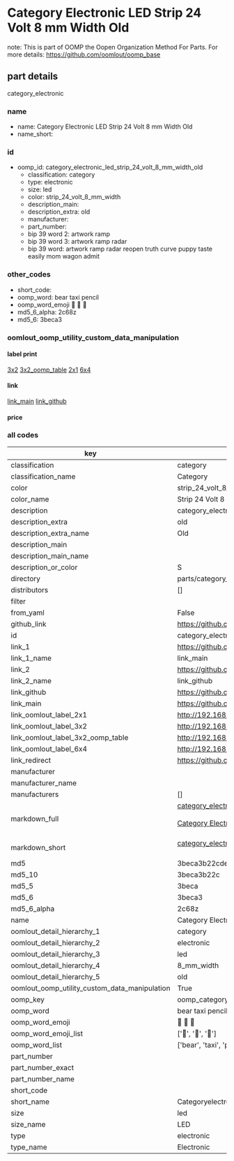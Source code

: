 # Category Electronic LED Strip 24 Volt 8 mm Width Old  

note: This is part of OOMP the Oopen Organization Method For Parts. For more details: https://github.com/oomlout/oomp_base

##  part details
  



category_electronic



### name
* name: Category Electronic LED Strip 24 Volt 8 mm Width Old
* name_short: 
### id
* oomp_id: category_electronic_led_strip_24_volt_8_mm_width_old
  * classification: category
  * type: electronic
  * size: led
  * color: strip_24_volt_8_mm_width
  * description_main: 
  * description_extra: old
  * manufacturer: 
  * part_number: 
  * bip 39 word 2: artwork ramp
  * bip 39 word 3: artwork ramp radar
  * bip 39 word: artwork ramp radar reopen truth curve puppy taste easily mom wagon admit

### other_codes
* short_code: 
* oomp_word: bear taxi pencil
* oomp_word_emoji :bear: :taxi: :pencil:
* md5_6_alpha: 2c68z
* md5_6: 3beca3






### oomlout_oomp_utility_custom_data_manipulation
#### label print
[3x2](http://192.168.1.245:1112/?label=oomp%202c68z)
[3x2_oomp_table](http://192.168.1.108:1112/?label=oomp%202c68z)
[2x1](http://192.168.1.242:1112/?label=oomp%202c68z)
[6x4](http://192.168.1.55:1112/?label=oomp%202c68z)    

#### link

[link_main](https://github.com/oomlout/oomlout_oomp_version_1_messy/tree/main/parts/category_electronic_led_strip_24_volt_8_mm_width_old) [link_github](https://github.com/oomlout/oomlout_oomp_version_1_messy/tree/main/parts/category_electronic_led_strip_24_volt_8_mm_width_old)                             

#### price







### all codes 
| key | value |  
| --- | --- |  
| classification | category |  
| classification_name | Category |  
| color | strip_24_volt_8_mm_width |  
| color_name | Strip 24 Volt 8 mm Width |  
| description | category_electronic |  
| description_extra | old |  
| description_extra_name | Old |  
| description_main |  |  
| description_main_name |  |  
| description_or_color | S  |  
| directory | parts/category_electronic_led_strip_24_volt_8_mm_width_old |  
| distributors | [] |  
| filter |  |  
| from_yaml | False |  
| github_link | https://github.com/oomlout/oomlout_oomp_part_src/tree/main/parts/category_electronic_led_strip_24_volt_8_mm_width_old |  
| id | category_electronic_led_strip_24_volt_8_mm_width_old |  
| link_1 | https://github.com/oomlout/oomlout_oomp_version_1_messy/tree/main/parts/category_electronic_led_strip_24_volt_8_mm_width_old |  
| link_1_name | link_main |  
| link_2 | https://github.com/oomlout/oomlout_oomp_version_1_messy/tree/main/parts/category_electronic_led_strip_24_volt_8_mm_width_old |  
| link_2_name | link_github |  
| link_github | https://github.com/oomlout/oomlout_oomp_version_1_messy/tree/main/parts/category_electronic_led_strip_24_volt_8_mm_width_old |  
| link_main | https://github.com/oomlout/oomlout_oomp_version_1_messy/tree/main/parts/category_electronic_led_strip_24_volt_8_mm_width_old |  
| link_oomlout_label_2x1 | http://192.168.1.242:1112/?label=oomp%202c68z |  
| link_oomlout_label_3x2 | http://192.168.1.245:1112/?label=oomp%202c68z |  
| link_oomlout_label_3x2_oomp_table | http://192.168.1.108:1112/?label=oomp%202c68z |  
| link_oomlout_label_6x4 | http://192.168.1.55:1112/?label=oomp%202c68z |  
| link_redirect | https://github.com/oomlout/oomlout_oomp_version_1_messy/tree/main/parts/category_electronic_led_strip_24_volt_8_mm_width_old |  
| manufacturer |  |  
| manufacturer_name |  |  
| manufacturers | [] |  
| markdown_full | [category_electronic_led_strip_24_volt_8_mm_width_old](none)<br>[](none)<br>[Category Electronic Led Strip 24 Volt 8 Mm Width Old](none)<br><br> |  
| markdown_short | [category_electronic_led_strip_24_volt_8_mm_width_old](none)<br><br> |  
| md5 | 3beca3b22cde35c0d974eb67616c5869 |  
| md5_10 | 3beca3b22c |  
| md5_5 | 3beca |  
| md5_6 | 3beca3 |  
| md5_6_alpha | 2c68z |  
| name | Category Electronic LED Strip 24 Volt 8 mm Width Old |  
| oomlout_detail_hierarchy_1 | category |  
| oomlout_detail_hierarchy_2 | electronic |  
| oomlout_detail_hierarchy_3 | led |  
| oomlout_detail_hierarchy_4 | 8_mm_width |  
| oomlout_detail_hierarchy_5 | old |  
| oomlout_oomp_utility_custom_data_manipulation | True |  
| oomp_key | oomp_category_electronic_led_strip_24_volt_8_mm_width_old |  
| oomp_word | bear taxi pencil |  
| oomp_word_emoji | :bear: :taxi: :pencil: |  
| oomp_word_emoji_list | [':bear:', ':taxi:', ':pencil:'] |  
| oomp_word_list | ['bear', 'taxi', 'pencil'] |  
| part_number |  |  
| part_number_exact |  |  
| part_number_name |  |  
| short_code |  |  
| short_name | Categoryelectronic |  
| size | led |  
| size_name | LED |  
| type | electronic |  
| type_name | Electronic |  
